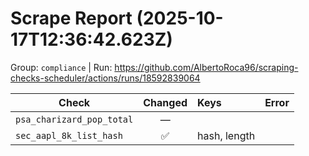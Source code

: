 # Scrape Report (2025-10-17T12:36:42.623Z)

Group: `compliance`  |  Run: https://github.com/AlbertoRoca96/scraping-checks-scheduler/actions/runs/18592839064

| Check | Changed | Keys | Error |
|---|:---:|:--|:--|
| `psa_charizard_pop_total` | — |  |  |
| `sec_aapl_8k_list_hash` | ✅ | hash, length |  |
